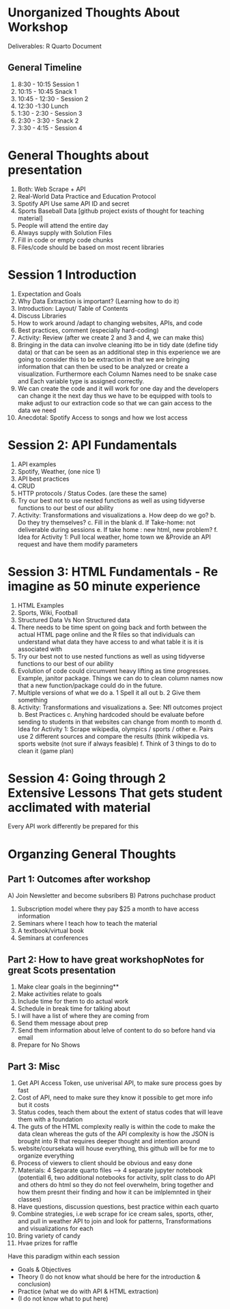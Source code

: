 # Unorganized Thoughts About Workshop
Deliverables: R Quarto Document



## General Timeline
1. 8:30 - 10:15 Session 1
2. 10:15 - 10:45 Snack 1
3. 10:45 - 12:30 - Session 2
4. 12:30 -1:30 Lunch
5. 1:30 - 2:30 - Session 3
6. 2:30 - 3:30 - Snack 2
7. 3:30 - 4:15 - Session 4

# General Thoughts about presentation
1. Both: Web Scrape + API
2. Real-World Data Practice and Education Protocol
3. Spotify API Use same API ID and secret
4. Sports Baseball Data [github project exists of thought for teaching material]
5. People will attend the entire day
6. Always supply with Solution Files
7. Fill in code or empty code chunks
8. Files/code should be based on most recent libraries



# Session 1 Introduction

1.  Expectation and Goals
2. Why Data Extraction is important? (Learning how to do it)
3. Introduction: Layout/ Table of Contents
4. Discuss Libraries 
5. How to work around /adapt to changing websites, APIs, and code
6. Best practices, comment (especially hard-coding)
7. Activity: Review (after we create 2 and 3 and 4, we can make this) 
8. Bringing in the data can involve cleaning itto be in tidy date (define tidy data) or that can be seen as an additional step in this experience we are going to consider this to be extraction in that we are bringing information that can then be used to be analyzed or create a visualization. Furthermore each Column Names need to be snake case and Each variable type is assigned correctly.
9. We can create the code and it will work for one day and the developers can change it the next day thus we have to be equipped with tools to make adjust to our extraction code so that we can gain access to the data we need
10. Anecdotal: Spotify Access to songs and how we lost access


# Session 2: API Fundamentals

1. API examples 
2. Spotify, Weather, (one nice 1)
3. API best practices
4. CRUD
5. HTTP protocols / Status Codes. (are these the same)
6. Try our best not to use nested functions as well as using tidyverse functions to our best of our ability
7. Activity: Transformations and visualizations
  a. How deep do we go?
  b. Do they try themselves?
  c. Fill in the blank 
  d. If Take-home: not deliverable during sessions
  e. If take home : new html, new problem? 
  f. Idea for Activity 1: Pull local weather, home town we &Provide an API request and have them modify parameters



# Session 3: HTML Fundamentals - Re imagine as 50 minute experience

1. HTML Examples
2. Sports, Wiki, Football
3. Structured Data Vs Non Structured data
4. There needs to be time spent on going back and forth between the actual HTML page online and the R files so that individuals can understand what data they have access to and what table it is it is associated with
5. Try our best not to use nested functions as well as using tidyverse functions to our best of our ability
6. Evolution of code could circumvent heavy lifting as time progresses. Example, janitor package. Things we can do to clean column names now that a new function/package could do in the future. 
7. Multiple versions of what we do
  a. 1 Spell it all out
  b. 2 Give them something
8. Activity: Transformations and visualizations
  a. See: Nfl outcomes project
  b. Best Practices
  c. Anyhing hardcoded should be evaluate before sending to students in that websites can change from month to month
  d. Idea for Activity 1: Scrape wikipedia, olympics / sports / other
  e. Pairs use 2 different sources and compare the results (think wikipedia vs. sports website (not sure if always feasible)
  f. Think of 3 things to do to clean it (game plan)


# Session 4: Going through 2 Extensive Lessons That gets student acclimated with material



Every API work differently be prepared for this





# Organzing General Thoughts
## Part 1: Outcomes after workshop

A) Join Newsletter and become subsribers
B) Patrons puchchase product
  1. Subscription model where they pay $25 a month to have access information
  2. Seminars where I teach how to teach the material
  3. A textbook/virtual book
  4. Seminars at conferences



## Part 2: How to have great workshopNotes for great Scots presentation 
 
1. Make clear goals in the beginning**
2. Make activities relate to goals
3. Include time for them to do actual work
4. Schedule in break time for talking about
5. I will have a list of where they are coming from
6. Send them message about prep
7. Send them information about lelve of content to do so before hand via email
8. Prepare for No Shows 

## Part 3: Misc

1. Get API Access Token, use univerisal API, to make sure process goes by fast
2. Cost of API, need to make sure they know it possible to get more info but it costs
3. Status codes, teach them about the extent of status codes that will leave them with a foundation
4. The guts of the HTML complexity really is within the code to make the data clean whereas the guts of the API complexity is how the JSON is brought into R that requires deeper thought and intention around
5. website/coursekata will house everything, this github will be for me to organize everything
6. Process of viewers to client should be obvious and easy done
7. Materials: 4 Separate quarto files --> 4 separate jupyter notebook (potentiall 6, two additional notebooks for activity, split class to do API and others do html so they do not feel overwhelm, bring together and how them presnt their finding and how it can be imlplemnted in tjheir classes)
8. Have questions, discussion questions, best practice within each quarto
9. Combine strategies, i.e web scrape for ice cream sales, sports, other, and pull in weather API to join and look for patterns, Transformations and visualizations for each
10. Bring variety of candy
11. Hvae prizes for raffle


Have this paradigm within each session
- Goals & Objectives
- Theory (I do not know what should be here for the introduction & conclusion)
- Practice (what we do with API & HTML extraction)
- (I do not know what to put here)
